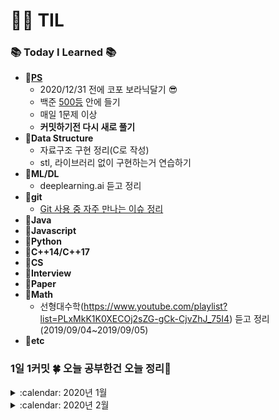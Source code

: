 # :woman_technologist: TIL
### :books: Today I Learned :books:
* **:file_folder:[PS](https://github.com/sooooojinlee/TIL/tree/master/PS)**
  * 2020/12/31 전에 코포 보라닉달기 :sunglasses:
  * 백준 [500등](https://www.acmicpc.net/user/jaq0424) 안에 들기
  * 매일 1문제 이상
  * **커밋하기전 다시 새로 풀기**
* **:file_folder:Data Structure**
  * 자료구조 구현 정리(C로 작성)
  * stl, 라이브러리 없이 구현하는거 연습하기
* **:file_folder:ML/DL**
  * deeplearning.ai 듣고 정리
* **:file_folder:git**
  * [Git 사용 중 자주 만나는 이슈 정리](https://parksb.github.io/article/28.html)
* **:file_folder:Java**
* **:file_folder:Javascript**
* **:file_folder:Python**
* **:file_folder:C++14/C++17**
* **:file_folder:CS**
* **:file_folder:Interview**
* **:file_folder:Paper**
* **:file_folder:Math**
  * 선형대수학(https://www.youtube.com/playlist?list=PLxMkK1K0XECOj2sZG-gCk-CjvZhJ_75I4) 듣고 정리(2019/09/04~2019/09/05)
* **:file_folder:etc**

### 1일 1커밋 :four_leaf_clover: 오늘 공부한건 오늘 정리:pencil:
<details>
 <summary> :calendar: 2020년 1월</summary>
<div markdown="1">
 
##### 200127 월
* 16924 십자가 찾기 다시 풂
##### 200128 화
* 16922 로마 숫자 만들기 다시 풂
* 16988 Baaaaaaaaaduk2 (Easy) 맞왜틀..
##### 200129 수
* 17070 파이프 옮기기, 15686 치킨배달, 16637 괄호 추가하기 다시 풂
* 1413 제 1종 스털링 수...? :thinking:
##### 200130 목
* 17406 배열 돌리기4
  * algorithm 헤더에 rotate 같은 것도 있던데... 
  for문으로 삽질안하고
  ```rotate(group.rbegin(), group.rbegin()+1, group.rend())```
  같은 방법도 있음...:innocent:
  * 기출 중에 톱니바퀴랑 비슷한 듯
  * algorithm, tuple 헤더 없이 하는 ps 머리에 쥐난다 :woman_facepalming:
* 15684 사다리 조작 다시 풂
* 16968 차량 번호판
##### 200131 금
* PPHUB 예쁘다.. 위젯에 잔디밭 깔리는거:relaxed:
</div>
</details>
<details>
 <summary> :calendar: 2020년 2월</summary>
<div markdown="1">
 
##### 200202 일
* 16917 양념 반 후라이드 반
* 16937 두 스티커
* 16988 Baaaaaaaaaduk2 (Easy)
* 16945 매직 스퀘어로 변경하기
* 크기 N * N 행렬 A의 B제곱 -> 시간복잡도 O(N^3logB)
* int 범위를 초과하는 피보나치 수 -> 피사노 주기
  * 피보나치 수를 k로 나눈 나머지는 주기를 갖는다
  * But, N번 째 피보나치 수 (N <= 1000000000000000) k가 매우 클 때 (k = 1000000007) 행렬 제곱 이용 
</div>
</details>
